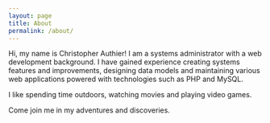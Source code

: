 ```yaml
---
layout: page
title: About
permalink: /about/
---
```


Hi, my name is Christopher Authier! I am a systems administrator with a web development background. I have gained experience creating systems features and improvements, designing data models and maintaining various web applications powered with technologies such as PHP and MySQL.

I like spending time outdoors, watching movies and playing video games.

Come join me in my adventures and discoveries.
